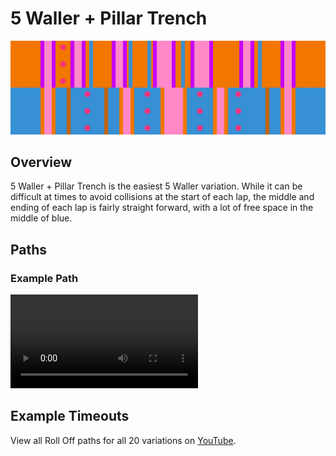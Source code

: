 # 5 Waller + Pillar Trench

![5 Waller + Pillar Trench](../images/variations/5-waller-pillar-trench.jpg)

## Overview

5 Waller + Pillar Trench is the easiest 5 Waller variation. While it can be difficult at times to avoid collisions at the start of each lap, the middle and ending of each lap is fairly straight forward, with a lot of free space in the middle of blue.

## Paths

### Example Path

<video controls>
  <source src="../../images/variations/5-waller-pillar-trench-standard-path.mp4" type="video/mp4">
</video>

## Example Timeouts

View all Roll Off paths for all 20 variations on [YouTube](https://www.youtube.com/playlist?list=PLG_QNSp9ZgJLWYSNl4vY26VJCZeOQHO1F).
